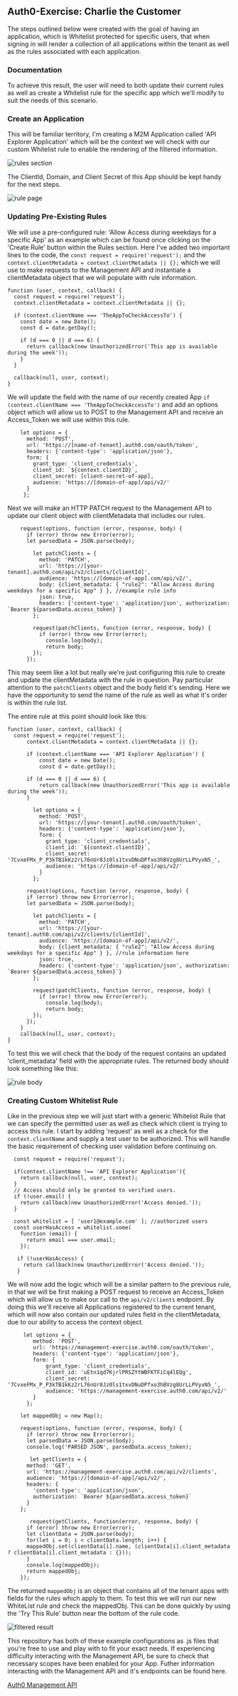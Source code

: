 ## Auth0-Exercise: Charlie the Customer

The steps outlined below were created with the goal of having an application, which is Whitelist protected for specific users, that when signing in will render a collection of all applications within the tenant as well as the rules associated with each application.


### Documentation

To achieve this result, the user will need to both update their current rules as well as create a Whitelist rule for the specific app which we'll modify to suit the needs of this scenario.

### Create an Application

This will be familiar territory, I'm creating a M2M Application called 'API Explorer Application' which will be the context we will check with our custom Whitelist rule to enable the rendering of the filtered information.

![rules section](/images/APIExplore1.png)

The ClientId, Domain, and Client Secret of this App should be kept handy for the next steps.

![rule page](/images/APIExplore2.png)


### Updating Pre-Existing Rules

We will use a pre-configured rule: 'Allow Access during weekdays for a specific App' as an example which can be found once clicking on the 'Create Rule' button within the Rules section. Here I've added two important lines to the code, the ```const request = require('request');``` and the ```context.clientMetadata = context.clientMetadata || {};``` which we will use to make requests to the Management API and instantiate a clientMetadata object that we will populate with rule information.

```
function (user, context, callback) {
  const request = require('request');
  context.clientMetadata = context.clientMetadata || {};
  
  if (context.clientName === 'TheAppToCheckAccessTo') {
    const date = new Date();
    const d = date.getDay();

    if (d === 0 || d === 6) {
      return callback(new UnauthorizedError('This app is available during the week'));
    }
  }

  callback(null, user, context);
}

```
We will update the field with the name of our recently created App  ```if (context.clientName === 'TheAppToCheckAccessTo')``` and add an options object which will allow us to POST to the Management API and receive an Access_Token we will use within this rule.

```
    let options = {
      method: 'POST',
      url: 'https://[name-of-tenant].auth0.com/oauth/token',
      headers: {'content-type': 'application/json'},
      form: {
        grant_type: 'client_credentials',
        client_id: `${context.clientID}`,
        client_secret: [client-secret-of-app],
        audience: 'https://[domain-of-app]/api/v2/'
      }
     };
```
Next we will make an HTTP PATCH request to the Management API to update our client object with clientMetadata that includes our rules.

```
    request(options, function (error, response, body) {
      if (error) throw new Error(error);
      let parsedData = JSON.parse(body);
        
        let patchClients = {
          method: 'PATCH',
          url: 'https://[your-tenant].auth0.com/api/v2/clients/[clientId]',
          audience: 'https://[domain-of-app].com/api/v2/',
          body: {client_metadata: { "rule2": "Allow Access during weekdays for a specific App" } }, //example rule info
          json: true,
          headers: {'content-type': 'application/json', authorization: `Bearer ${parsedData.access_token}`}
        };
        
        request(patchClients, function (error, response, body) {
          if (error) throw new Error(error);
            console.log(body);
            return body;
        });
      });    

```
This may seem like a lot but really we're just configuring this rule to create and update the clientMetadata with the rule in question. Pay particular attention to the ```patchClients``` object and the body field it's sending. Here we have the opportunity to send the name of the rule as well as what it's order is within the rule list.

The entire rule at this point should look like this:

```
function (user, context, callback) {
  const request = require('request');
      context.clientMetadata = context.clientMetadata || {};

      if (context.clientName === 'API Explorer Application') {
          const date = new Date();
          const d = date.getDay();

      if (d === 0 || d === 6) {
          return callback(new UnauthorizedError('This app is available during the week'));
      }
        
        let options = {
          method: 'POST',
          url: 'https://[your-tenant].auth0.com/oauth/token',
          headers: {'content-type': 'application/json'},
          form: {
            grant_type: 'client_credentials',
            client_id: `${context.clientID}`,
            client_secret: '7CvxeFMx_P_P3kTB1kKz2rL76nUr8Jz0ls1txvDNuDPfxo3hBVzg8UrLLPVyxN5_',
            audience: 'https://[domain-of-app]/api/v2/'
          }
        };
        
      request(options, function (error, response, body) {
      if (error) throw new Error(error);
      let parsedData = JSON.parse(body);
        
        let patchClients = {
          method: 'PATCH',
          url: 'https://[your-tenant].auth0.com/api/v2/clients/[clientId]',
          audience: 'https://[domain-of-app]/api/v2/', 
          body: {client_metadata: { "rule2": "Allow Access during weekdays for a specific App" } }, //rule information here
          json: true,
          headers: {'content-type': 'application/json', authorization: `Bearer ${parsedData.access_token}`}
        };
        
        request(patchClients, function (error, response, body) {
          if (error) throw new Error(error);
            console.log(body);
            return body;
        });
      });    
    }
    callback(null, user, context);
}

```
To test this we will check that the body of the request contains an updated 'client_metadata' field with the appropriate rules. The returned body should look something like this:

![rule body](/images/ruleUpdate.png)

### Creating Custom Whitelist Rule

Like in the previous step we will just start with a generic Whitelist Rule that we can specify the permitted user as well as check which client is trying to access this rule. I start by adding 'request' as well as a check for the ```context.clientName``` and supply a test user to be authorized. This will handle the basic requirement of checking user validation before continuing on.

```
  const request = require('request');
  
  if(context.clientName !== 'API Explorer Application'){
    return callback(null, user, context);
  }
  // Access should only be granted to verified users.
  if (!user.email) {
    return callback(new UnauthorizedError('Access denied.'));
  }

  const whitelist = [ 'user1@example.com' ]; //authorized users
  const userHasAccess = whitelist.some(
    function (email) {
      return email === user.email;
    });

   if (!userHasAccess) {
     return callback(new UnauthorizedError('Access denied.'));
   }

```
We will now add the logic which will be a similar pattern to the previous rule, in that we will be first making a POST request to receive an Access_Token which will allow us to make our call to the ```api/v2/clients``` endpoint. By doing this we'll receive all Applications registered to the current tenant, which will now also contain our updated rules field in the clientMetadata, due to our ability to access the context object.

```
     let options = {
        method: 'POST',
        url: 'https://management-exercise.auth0.com/oauth/token',
        headers: {'content-type': 'application/json'},
        form: {
            grant_type: 'client_credentials',
            client_id: 'uEtn1qd7KjrlPRSZYtWBFKTFiCq4lEQg',
            client_secret: '7CvxeFMx_P_P3kTB1kKz2rL76nUr8Jz0ls1txvDNuDPfxo3hBVzg8UrLLPVyxN5_',
            audience: 'https://management-exercise.auth0.com/api/v2/'
        }
      };
        
    let mappedObj = new Map();
    
    request(options, function (error, response, body) {
      if (error) throw new Error(error);
      let parsedData = JSON.parse(body);
      console.log('PARSED JSON', parsedData.access_token);
      
       let getClients = {
      method: 'GET',
      url: 'https://management-exercise.auth0.com/api/v2/clients',
      audience: 'https://[domain-of-app]/api/v2/',
      headers: {
        'content-type': 'application/json',
        authorization: `Bearer ${parsedData.access_token}`
      }
    };
      
       request(getClients, function(error, response, body) {
      if (error) throw new Error(error);
      let clientData = JSON.parse(body);
      for(let i = 0; i < clientData.length; i++) {
      mappedObj.set(clientData[i].name, (clientData[i].client_metadata ? clientData[i].client_metadata : {}));
      }
      console.log(mappedObj);
      return mappedObj;
    });

```
The returned ```mappedObj``` is an object that contains all of the tenant apps with fields for the rules which apply to them. To test this we will run our new WhiteList rule and check the mappedObj. This can be done quickly by using the 'Try This Rule' button near the bottom of the rule code.

![filtered result](/images/FilteredApps.png)

This repository has both of these example configurations as .js files that you're free to use and play with to fit your exact needs. If experiencing difficulty interacting with the Management API, be sure to check that necessary scopes have been enabled for your App. Futher information interacting with the Management API and it's endpoints can be found here.

[Auth0 Management API](https://auth0.com/docs/api/management/v2)
